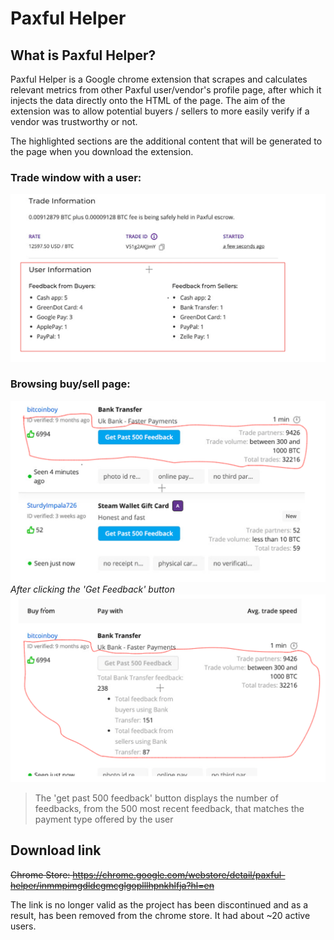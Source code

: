 # Paxful Helper 

## What is Paxful Helper?

Paxful Helper is a Google chrome extension that scrapes and calculates relevant metrics from other Paxful user/vendor's profile page, after which it injects the data directly onto the HTML of the page. The aim of the extension was to allow potential buyers / sellers to more easily verify if a vendor was trustworthy or not.

The highlighted sections are the additional content that will be generated to the page when you download the extension.

### Trade window with a user:

![image1](images/paxful_trade.png)

### Browsing buy/sell page:

![image1](images/paxful_browse_1.png)
*After clicking the 'Get Feedback' button*
![image1](images/paxful_browse_2.png)

> The 'get past 500 feedback' button displays the number of feedbacks, from the 500 most recent feedback, that matches the payment type offered by the user

## Download link

~~Chrome Store: https://chrome.google.com/webstore/detail/paxful-helper/inmmpimgdldcgmcglgoplllhpnkhlfja?hl=en~~

The link is no longer valid as the project has been discontinued and as a result, has been removed from the chrome store. It had about ~20 active users.

